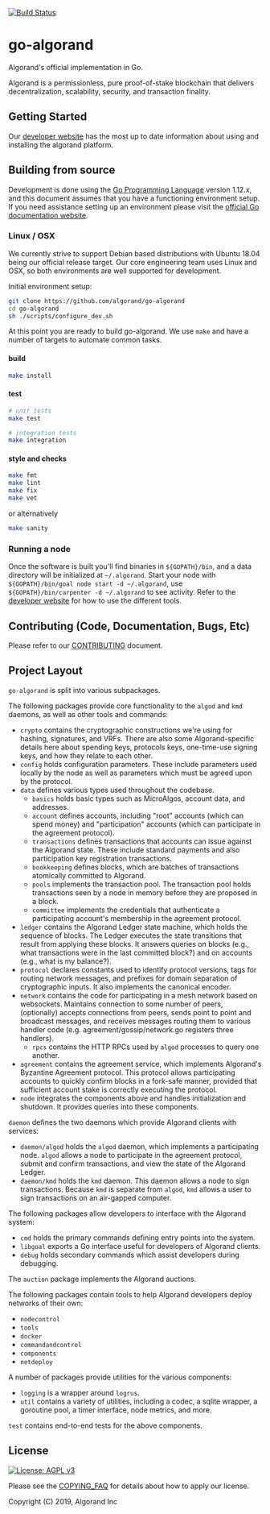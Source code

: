 [![Build Status](https://travis-ci.com/algorand/go-algorand.svg?token=25XP72ADqbCQJ3TJVC9S&branch=master)](https://travis-ci.com/algorand/go-algorand)

go-algorand
====================
Algorand's official implementation in Go.

Algorand is a permissionless, pure proof-of-stake blockchain that delivers decentralization, scalability, security, and transaction finality.

## Getting Started ##

Our [developer website][developer site url] has the most up to date information about using and installing the algorand platform.

## Building from source ##

Development is done using the [Go Programming Language](https://golang.org/) version 1.12.x, and this document assumes that you have a functioning environment setup. If you need assistance setting up an environment please visit the [official Go documentation website](https://golang.org/doc/).

### Linux / OSX ###

We currently strive to support Debian based distributions with Ubuntu 18.04 being our official release target. Our core engineering team uses Linux and OSX, so both environments are well supported for development.

Initial environment setup:
```bash
git clone https://github.com/algorand/go-algorand
cd go-algorand
sh ./scripts/configure_dev.sh
```

At this point you are ready to build go-algorand. We use `make` and have a number of targets to automate common tasks.

#### build
```bash
make install
```

#### test
```bash
# unit tests
make test 

# integration tests
make integration 
```

#### style and checks
```bash
make fmt
make lint
make fix
make vet
```
or alternatively
```bash
make sanity
```

### Running a node

Once the software is built you'll find binaries in `${GOPATH}/bin`, and a data directory will be initialized at `~/.algorand`. Start your node with `${GOPATH}/bin/goal node start -d ~/.algorand`, use `${GOPATH}/bin/carpenter -d ~/.algorand` to see activity. Refer to the [developer website][developer site url] for how to use the different tools.


## Contributing (Code, Documentation, Bugs, Etc) ##

Please refer to our [CONTRIBUTING](CONTRIBUTING.md) document.


## Project Layout ##

`go-algorand` is split into various subpackages.

The following packages provide core functionality to the `algod` and `kmd` daemons, as well as other tools and commands:

  - `crypto` contains the cryptographic constructions we're using for hashing, signatures, and VRFs. There are also some Algorand-specific details here about spending keys, protocols keys, one-time-use signing keys, and how they relate to each other.
  - `config` holds configuration parameters.  These include parameters used locally by the node as well as parameters which must be agreed upon by the protocol.
  - `data` defines various types used throughout the codebase.
	 - `basics` holds basic types such as MicroAlgos, account data, and addresses.
     - `account` defines accounts, including "root" accounts (which can spend money) and "participation" accounts (which can participate in the agreement protocol).
	 - `transactions` defines transactions that accounts can issue against the Algorand state.  These include standard payments and also participation key registration transactions.
	 - `bookkeeping` defines blocks, which are batches of transactions atomically committed to Algorand.
	 - `pools` implements the transaction pool.  The transaction pool holds transactions seen by a node in memory before they are proposed in a block.
	 - `committee` implements the credentials that authenticate a participating account's membership in the agreement protocol.
  - `ledger` contains the Algorand Ledger state machine, which holds the sequence of blocks.  The Ledger executes the state transitions that result from applying these blocks.  It answers queries on blocks (e.g., what transactions were in the last committed block?) and on accounts (e.g., what is my balance?).
  - `protocol` declares constants used to identify protocol versions, tags for routing network messages, and prefixes for domain separation of cryptographic inputs.  It also implements the canonical encoder.
  - `network` contains the code for participating in a mesh network based on websockets. Maintains connection to some number of peers, (optionally) accepts connections from peers, sends point to point and broadcast messages, and receives messages routing them to various handler code (e.g. agreement/gossip/network.go registers three handlers).
     - `rpcs` contains the HTTP RPCs used by `algod` processes to query one another.
  - `agreement` contains the agreement service, which implements Algorand's Byzantine Agreement protocol.  This protocol allows participating accounts to quickly confirm blocks in a fork-safe manner, provided that sufficient account stake is correctly executing the protocol.
  - `node` integrates the components above and handles initialization and shutdown.  It provides queries into these components.

`daemon` defines the two daemons which provide Algorand clients with services:

  - `daemon/algod` holds the `algod` daemon, which implements a participating node.  `algod` allows a node to participate in the agreement protocol, submit and confirm transactions, and view the state of the Algorand Ledger.
  - `daemon/kmd` holds the `kmd` daemon.  This daemon allows a node to sign transactions.  Because `kmd` is separate from `algod`, `kmd` allows a user to sign transactions on an air-gapped computer.
  
The following packages allow developers to interface with the Algorand system:

  - `cmd` holds the primary commands defining entry points into the system.
  - `libgoal` exports a Go interface useful for developers of Algorand clients.
  - `debug` holds secondary commands which assist developers during debugging.
  
The `auction` package implements the Algorand auctions.

The following packages contain tools to help Algorand developers deploy networks of their own:

  - `nodecontrol`
  - `tools`
  - `docker`
  - `commandandcontrol`
  - `components`
  - `netdeploy`
  
A number of packages provide utilities for the various components:

  - `logging` is a wrapper around `logrus`.
  - `util` contains a variety of utilities, including a codec, a sqlite wrapper, a goroutine pool, a timer interface, node metrics, and more.
  
`test` contains end-to-end tests for the above components.


## License
[![License: AGPL v3](https://img.shields.io/badge/License-AGPL%20v3-blue.svg)](COPYING)

Please see the [COPYING_FAQ](COPYING_FAQ) for details about how to apply our license.

Copyright (C) 2019, Algorand Inc

[developer site url]: https://developer.algorand.org/
